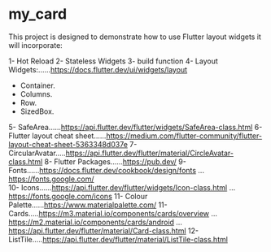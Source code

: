 # my_card

This project is designed to demonstrate how to use Flutter layout widgets it will incorporate:

1- Hot Reload
2- Stateless Widgets
3- build function
4- Layout Widgets:......https://docs.flutter.dev/ui/widgets/layout
- Container.
- Columns.
- Row.
- SizedBox.

5-  SafeArea......https://api.flutter.dev/flutter/widgets/SafeArea-class.html
6-  Flutter layout cheat sheet......https://medium.com/flutter-community/flutter-layout-cheat-sheet-5363348d037e
7-  CircularAvatar.....https://api.flutter.dev/flutter/material/CircleAvatar-class.html
8-  Flutter Packages......https://pub.dev/
9-  Fonts......https://docs.flutter.dev/cookbook/design/fonts  ...  https://fonts.google.com/  
10- Icons......https://api.flutter.dev/flutter/widgets/Icon-class.html  ...  https://fonts.google.com/icons
11- Colour Palette......https://www.materialpalette.com/
11- Cards.....https://m3.material.io/components/cards/overview  ...  https://m2.material.io/components/cards/android  ...  https://api.flutter.dev/flutter/material/Card-class.html
12- ListTile.....https://api.flutter.dev/flutter/material/ListTile-class.html



